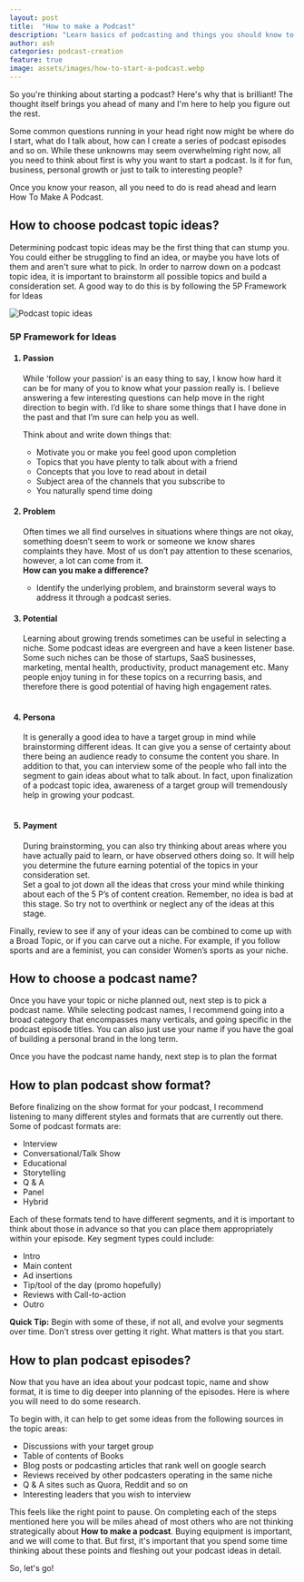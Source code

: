 ```yaml
---
layout: post
title:  "How to make a Podcast"
description: "Learn basics of podcasting and things you should know to start your podcast creation journey today!"
author: ash
categories: podcast-creation
feature: true
image: assets/images/how-to-start-a-podcast.webp
---
```


So you're thinking about starting a podcast? Here's why that is brilliant! The thought itself brings you ahead of many and I'm here to help you figure out the rest. 

Some common questions running in your head right now might be where do I start, what do I talk about, how can I create a series of podcast episodes and so on. While these unknowns may seem overwhelming right now, all you need to think about first is why you want to start a podcast. Is it for fun, business, personal growth or just to talk to interesting people? 

Once you know your reason, all you need to do is read ahead and learn How To Make A Podcast. 

<h2> How to choose podcast topic ideas? </h2> 

Determining podcast topic ideas may be the first thing that can stump you. You could either be struggling to find an idea, or maybe you have lots of them and aren't sure what to pick. In order to narrow down on a podcast topic idea, it is important to brainstorm all possible topics and build a consideration set. A good way to do this is by following the 5P Framework for Ideas

<img src="{{site.baseurl}}/assets/images/podcast-topic-ideas.jpg" alt="Podcast topic ideas">

<h3>5P Framework for Ideas</h3>

<ol>
<h4><li>Passion</li></h4>
While ‘follow your passion’ is an easy thing to say, I know how hard it can be for many of you to know what your passion really is. I believe answering a few interesting questions can help move in the right direction to begin with. I’d like to share some things that I have done in the past and that I’m sure can help you as well. 

Think about and write down things that:

<ul>
<li>Motivate you or make you feel good upon completion</li> 
<li>Topics that you have plenty to talk about with a friend</li>
<li>Concepts that you love to read about in detail</li>
<li>Subject area of the channels that you subscribe to</li>
<li>You naturally spend time doing</li>
</ul>

<h4><li>Problem</li></h4>

Often times we all find ourselves in situations where things are not okay, something doesn’t seem to work or someone we know shares complaints they have. Most of us don’t pay attention to these scenarios, however, a lot can come from it.<br/><b>How can you make a difference?</b>
<ul><li> Identify the underlying problem, and brainstorm several ways to address it through a podcast series.</li></ul>

<h4><li>Potential</li></h4>

Learning about growing trends sometimes can be useful in selecting a niche. Some podcast ideas are evergreen and have a keen listener base. Some such niches can be those of startups, SaaS businesses, marketing, mental health, productivity, product management etc. Many people enjoy tuning in for these topics on a recurring basis, and therefore there is good potential of having high engagement rates. 

<h4><br/><li>Persona</li></h4>

It is generally a good idea to have a target group in mind while brainstorming different ideas. It can give you a sense of certainty about there being an audience ready to consume the content you share. In addition to that, you can interview some of the people who fall into the segment to gain ideas about what to talk about. In fact, upon finalization of a podcast topic idea, awareness of a target group will tremendously help in growing your podcast.

<h4><br/><li>Payment</li></h4>
During brainstorming, you can also try thinking about areas where you have actually paid to learn, or have observed others doing so. It will help you determine the future earning potential of the topics in your consideration set.<br/>Set a goal to jot down all the ideas that cross your mind while thinking about each of the 5 P’s of content creation. Remember, no idea is bad at this stage. So try not to overthink or neglect any of the ideas at this stage.
</ol>

Finally, review to see if any of your ideas can be combined to come up with a Broad Topic, or if you can carve out a niche. For example, if you follow sports and are a feminist, you can consider Women’s sports as your niche. 

<h2>How to choose a podcast name?</h2>

Once you have your topic or niche planned out, next step is to pick a podcast name. While selecting podcast names, I recommend going into a broad category that encompasses many verticals, and going specific in the podcast episode titles. 
You can also just use your name if you have the goal of building a personal brand in the long term.

Once you have the podcast name handy, next step is to plan the format

<h2>How to plan podcast show format?</h2>

Before finalizing on the show format for your podcast, I recommend listening to many different styles and formats that are currently out there. Some of podcast formats are:

<ul>
<li>Interview</li>
<li>Conversational/Talk Show</li>
<li>Educational</li>
<li>Storytelling</li>
<li>Q & A</li>
<li>Panel</li>
<li>Hybrid</li>
</ul>

Each of these formats tend to have different segments, and it is important to think about those in advance so that you can place them appropriately within your episode. Key segment types could include: 

<ul>
<li>Intro</li>
<li>Main content</li>
<li>Ad insertions</li>
<li>Tip/tool of the day (promo hopefully)</li>
<li>Reviews with Call-to-action</li>
<li>Outro</li>
</ul>
<b>Quick Tip:</b> Begin with some of these, if not all, and evolve your segments over time. Don’t stress over getting it right. What matters is that you start.

<h2>How to plan podcast episodes?</h2>

Now that you have an idea about your podcast topic, name and show format, it is time to dig deeper into planning of the episodes. Here is where you will need to do some research. 

To begin with, it can help to get some ideas from the following sources in the topic areas: 

<ul>
<li>Discussions with your target group</li>
<li>Table of contents of Books</li>
<li>Blog posts or podcasting articles that rank well on google search</li>
<li>Reviews received by other podcasters operating in the same niche</li>
<li>Q & A sites such as Quora, Reddit and so on</li>
<li>Interesting leaders that you wish to interview</li>
</ul>


This feels like the right point to pause. On completing each of the steps mentioned here you will be miles ahead of most others who are not thinking strategically about <b> How to make a podcast</b>. Buying equipment is important, and we will come to that. But first, it's important that you spend some time thinking about these points and fleshing out your podcast ideas in detail. 

So, let's go!
